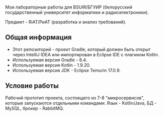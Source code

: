 Мои лабораторные работы для BSUIR/БГУИР (белорусский государственный университет информатики и радиоэлектроники).

Предмет - RiAT/РиАТ (разработка и анализ требований).

## Общая информация

* Этот репозиторий - проект Gradle, который должен быть открыт через IntelliJ IDEA или импортирован в Eclipse IDE с плагином Kotlin.
* Используемая версия Gradle - 8.4.
* Используемая версия Kotlin - 1.9.20.
* Используемая версия JDK - Eclipse Temurin 17.0.9.

## Условие работы

Рабочий прототип проекта, состоящего из 7-8 "микросервисов", которые запускаются отдельными командами. Язык - Kotlin/Java, БД - MySQL, брокер - RabbitMQ.